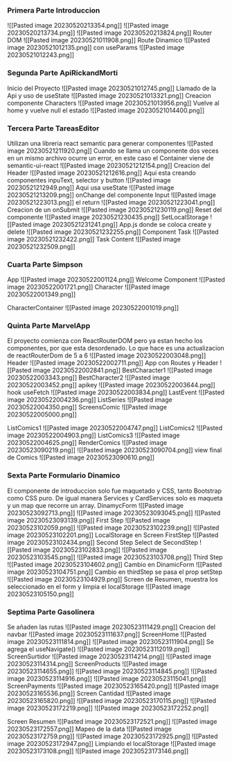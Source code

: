 ### Primera Parte Introduccion
![[Pasted image 20230520213354.png]]
![[Pasted image 20230520213734.png]]
![[Pasted image 20230520213824.png]]
Router DOM
![[Pasted image 20230521011908.png]]
Route Dinamico
![[Pasted image 20230521012135.png]]
con useParams
![[Pasted image 20230521012243.png]]

### Segunda Parte ApiRickandMorti
Inicio del Proyecto
![[Pasted image 20230521012745.png]]
Llamado de la Api y uso de useState
![[Pasted image 20230521013321.png]]
Creacion componente Characters
![[Pasted image 20230521013956.png]]
Vuelve al home y vuelve null el estado
![[Pasted image 20230521014400.png]]


### Tercera Parte TareasEditor
Utilizan una libreria react semantic para generar componentes 
![[Pasted image 20230521211920.png]]
Cuando se llama un componente dos veces en un mismo archivo ocurre un error, en este caso el Container viene de semantic-ui-react
![[Pasted image 20230521212154.png]]
Creacion del Header
![[Pasted image 20230521212616.png]]
Aqui esta creando componentes inpuText, selector y button
![[Pasted image 20230521212949.png]]
Aqui usa useState
![[Pasted image 20230521213209.png]]
onChange del componente Input
![[Pasted image 20230521223013.png]]
el return
![[Pasted image 20230521223041.png]]
Creacion de un onSubmit
![[Pasted image 20230521230119.png]]
Reset del componente
![[Pasted image 20230521230435.png]]
SetLocalStorage
![[Pasted image 20230521231241.png]]
App.js donde se coloca create y delete
![[Pasted image 20230521232255.png]]
Component Task
![[Pasted image 20230521232422.png]]
Task Content
![[Pasted image 20230521232509.png]]

### Cuarta Parte Simpson
App
![[Pasted image 20230522001124.png]]
Welcome Component
![[Pasted image 20230522001721.png]]
Character
![[Pasted image 20230522001349.png]]

CharacterContainer
![[Pasted image 20230522001019.png]]

### Quinta Parte MarvelApp
El proyecto comienza con ReactRouterDOM pero ya estan hecho los componentes, por que esta desordenado. Lo que hace es una actualizacion de reactRouterDom de 5 a 6
![[Pasted image 20230522003048.png]]
Header
![[Pasted image 20230522002711.png]]
App con Routes y Header
![[Pasted image 20230522002841.png]]
BestCharacter1
![[Pasted image 20230522003343.png]]
BestCharacter2
![[Pasted image 20230522003452.png]]
apikey
![[Pasted image 20230522003644.png]]
hook useFetch
![[Pasted image 20230522003834.png]]
LastEvent
![[Pasted image 20230522004236.png]]
ListSeries
![[Pasted image 20230522004350.png]]
ScreensComic
![[Pasted image 20230522005000.png]]

ListComics1
![[Pasted image 20230522004747.png]]
ListComics2
![[Pasted image 20230522004903.png]]
ListComics3
![[Pasted image 20230522004625.png]]
RenderComics
![[Pasted image 20230523090219.png]]
![[Pasted image 20230523090704.png]]
view final de Comics
![[Pasted image 20230523090610.png]]

### Sexta Parte Formulario Dinamico
El componente de introduccion solo fue maquetado y CSS, tanto Bootstrap como CSS puro.
De igual manera Services y CardServices solo es maqueta y un map que recorre un array.
DinamycForm
![[Pasted image 20230523092713.png]]
![[Pasted image 20230523093045.png]]
![[Pasted image 20230523093139.png]]
First Step
![[Pasted image 20230523102059.png]]
![[Pasted image 20230523102239.png]]
![[Pasted image 20230523102201.png]]
LocalStorage en Screen FirstStep
![[Pasted image 20230523102434.png]]
Second Step
Select de SecondStep
![[Pasted image 20230523102833.png]]
![[Pasted image 20230523103545.png]]
![[Pasted image 20230523103708.png]]
Third Step
![[Pasted image 20230523104602.png]]
Cambio en DinamicForm
![[Pasted image 20230523104751.png]]
Cambio en thirdStep se pasa el prop setStep
![[Pasted image 20230523104929.png]]
Screen de Resumen, muestra los seleccionado en el form y limpia el localStorage
![[Pasted image 20230523105150.png]]
### Septima Parte Gasolinera
Se añaden las rutas
![[Pasted image 20230523111429.png]]
Creacion del navbar
![[Pasted image 20230523111637.png]]
ScreenHome
![[Pasted image 20230523111814.png]]
![[Pasted image 20230523111904.png]]
Se agrega el useNavigate()
![[Pasted image 20230523112019.png]]
ScreenSurtidor
![[Pasted image 20230523114214.png]]
![[Pasted image 20230523114314.png]]
ScreenProducts
![[Pasted image 20230523114655.png]]
![[Pasted image 20230523114845.png]]
![[Pasted image 20230523114916.png]]
![[Pasted image 20230523115041.png]]
ScreenPayments
![[Pasted image 20230523165420.png]]
![[Pasted image 20230523165536.png]]
Screen Cantidad
![[Pasted image 20230523165820.png]]
![[Pasted image 20230523170115.png]]
![[Pasted image 20230523172219.png]]
![[Pasted image 20230523172252.png]]

Screen Resumen
![[Pasted image 20230523172521.png]]
![[Pasted image 20230523172557.png]]
Mapeo de la data
![[Pasted image 20230523172759.png]]
![[Pasted image 20230523172925.png]]
![[Pasted image 20230523172947.png]]
Limpiando el localStorage
![[Pasted image 20230523173108.png]]
![[Pasted image 20230523173146.png]]


